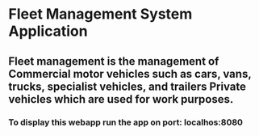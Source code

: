 # Fleet Management System Application
## Fleet management is the management of Commercial motor vehicles such as cars, vans, trucks, specialist vehicles, and trailers Private vehicles which are used for work purposes. 
### To display this webapp run the app on port: localhos:8080
